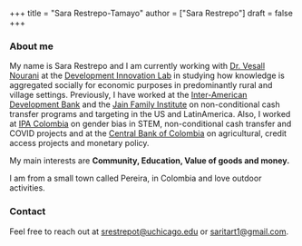 +++
title = "Sara Restrepo-Tamayo"
author = ["Sara Restrepo"]
draft = false
+++
### About me
My name is Sara Restrepo and I am currently working with [Dr. Vesall Nourani](https://sites.google.com/site/vesallnourani) at the [Development Innovation Lab](https://bfi.uchicago.edu/development-innovation-lab/) in studying how knowledge is aggregated socially for economic purposes in predominantly rural and village settings. Previously, I have worked at the [Inter-American Development Bank](https://www.iadb.org/en/sharing-knowledge/research-idb) and the [Jain Family Institute](https://jainfamilyinstitute.org/initiatives/guaranteed-income/) on non-conditional cash transfer programs and targeting in the US and LatinAmerica. Also, I worked at [IPA Colombia](https://poverty-action.org/colombia-overview) on gender bias in STEM, non-conditional cash transfer and COVID projects and at the [Central Bank of Colombia](https://investiga.banrep.gov.co/en) on agricultural, credit access projects and monetary policy. 

My main interests are **Community, Education, Value of goods and money.**

I am from a small town called Pereira, in Colombia and love outdoor activities.

### Contact 
Feel free to reach out at srestrepot@uchicago.edu or saritart1@gmail.com.